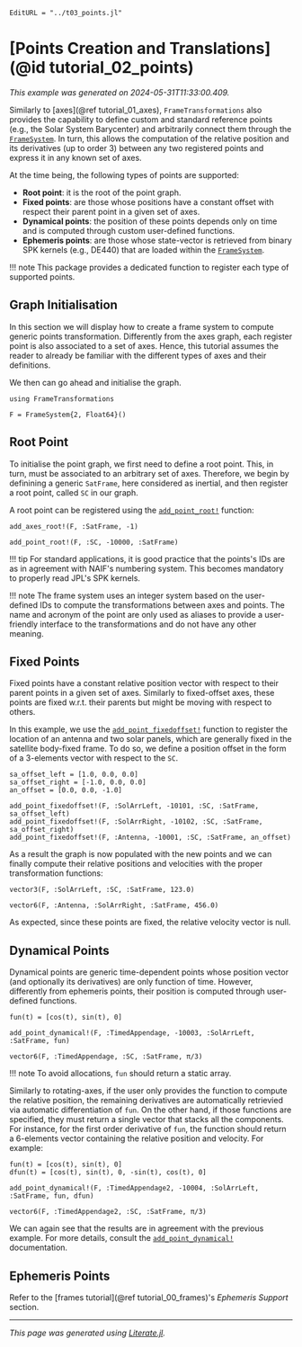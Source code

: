 ```@meta
EditURL = "../t03_points.jl"
```

# [Points Creation and Translations](@id tutorial_02_points)
_This example was generated on 2024-05-31T11:33:00.409._

Similarly to [axes](@ref tutorial_01_axes), `FrameTransformations` also provides the
capability to define custom and standard reference points (e.g., the Solar System
Barycenter) and arbitrarily connect them through the [`FrameSystem`](@ref). In turn, this
allows the computation of the relative position and its derivatives (up to order 3) between
any two registered points and express it in any known set of axes.

At the time being, the following types of points are supported:
- **Root point**: it is the root of the point graph.
- **Fixed points**: are those whose positions have a constant offset with respect their
  parent point in a given set of axes.
- **Dynamical points**: the position of these points depends only on time and is computed
  through custom user-defined functions.
- **Ephemeris points**: are those whose state-vector is retrieved from binary SPK kernels
  (e.g., DE440) that are loaded within the [`FrameSystem`](@ref).

!!! note
    This package provides a dedicated function to register each type of supported points.

## Graph Initialisation

In this section we will display how to create a frame system to compute generic points
transformation. Differently from the axes graph, each register point is also associated
to a set of axes. Hence, this tutorial assumes the reader to already be familiar with the
different types of axes and their definitions.

We then can go ahead and initialise the graph.

````@example t03_points
using FrameTransformations

F = FrameSystem{2, Float64}()
````

## Root Point

To initialise the point graph, we first need to define a root point. This, in turn, must
be associated to an arbitrary set of axes. Therefore, we begin by definining a generic
`SatFrame`, here considered as inertial, and then register a root point, called
`SC` in our graph.

A root point can be registered using the [`add_point_root!`](@ref) function:

````@example t03_points
add_axes_root!(F, :SatFrame, -1)

add_point_root!(F, :SC, -10000, :SatFrame)
````

!!! tip
    For standard applications, it is good practice that the points's IDs are as in
    agreement with NAIF's numbering system. This becomes mandatory to properly read
    JPL's SPK kernels.

!!! note
    The frame system uses an integer system based on the user-defined IDs to compute
    the transformations between axes and points. The name and acronym of the point are
    only used as aliases to provide a user-friendly interface to the transformations
    and do not have any other meaning.

## Fixed Points

Fixed points have a constant relative position vector with respect to their parent points
in a given set of axes. Similarly to fixed-offset axes, these points are fixed w.r.t. their
parents but might be moving with respect to others.

In this example, we use the [`add_point_fixedoffset!`](@ref) function to register the location
of an antenna and two solar panels, which are generally fixed in the satellite body-fixed
frame. To do so, we define a position offset in the form of a 3-elements vector with respect
to the `SC`.

````@example t03_points
sa_offset_left = [1.0, 0.0, 0.0]
sa_offset_right = [-1.0, 0.0, 0.0]
an_offset = [0.0, 0.0, -1.0]

add_point_fixedoffset!(F, :SolArrLeft, -10101, :SC, :SatFrame, sa_offset_left)
add_point_fixedoffset!(F, :SolArrRight, -10102, :SC, :SatFrame, sa_offset_right)
add_point_fixedoffset!(F, :Antenna, -10001, :SC, :SatFrame, an_offset)
````

As a result the graph is now populated with the new points and we can finally compute
their relative positions and velocities with the proper transformation functions:

````@example t03_points
vector3(F, :SolArrLeft, :SC, :SatFrame, 123.0)
````

````@example t03_points
vector6(F, :Antenna, :SolArrRight, :SatFrame, 456.0)
````

As expected, since these points are fixed, the relative velocity vector is null.

## Dynamical Points

Dynamical points are generic time-dependent points whose position vector (and optionally
its derivatives) are only function of time. However, differently from ephemeris points,
their position is computed through user-defined functions.

````@example t03_points
fun(t) = [cos(t), sin(t), 0]

add_point_dynamical!(F, :TimedAppendage, -10003, :SolArrLeft, :SatFrame, fun)
````

````@example t03_points
vector6(F, :TimedAppendage, :SC, :SatFrame, π/3)
````

!!! note
    To avoid allocations, `fun` should return a static array.

Similarly to rotating-axes, if the user only provides the function to compute the relative
position, the remaining derivatives are automatically retrievied via automatic
differentiation of `fun`. On the other hand, if those functions are specified, they must
return a single vector that stacks all the components. For instance, for the first order
derivative of `fun`, the function should return a 6-elements vector containing the
relative position and velocity. For example:

````@example t03_points
fun(t) = [cos(t), sin(t), 0]
dfun(t) = [cos(t), sin(t), 0, -sin(t), cos(t), 0]

add_point_dynamical!(F, :TimedAppendage2, -10004, :SolArrLeft, :SatFrame, fun, dfun)
````

````@example t03_points
vector6(F, :TimedAppendage2, :SC, :SatFrame, π/3)
````

We can again see that the results are in agreement with the previous example.
For more details, consult the [`add_point_dynamical!`](@ref) documentation.

## Ephemeris Points

Refer to the [frames tutorial](@ref tutorial_00_frames)'s *Ephemeris Support* section.

---

*This page was generated using [Literate.jl](https://github.com/fredrikekre/Literate.jl).*

